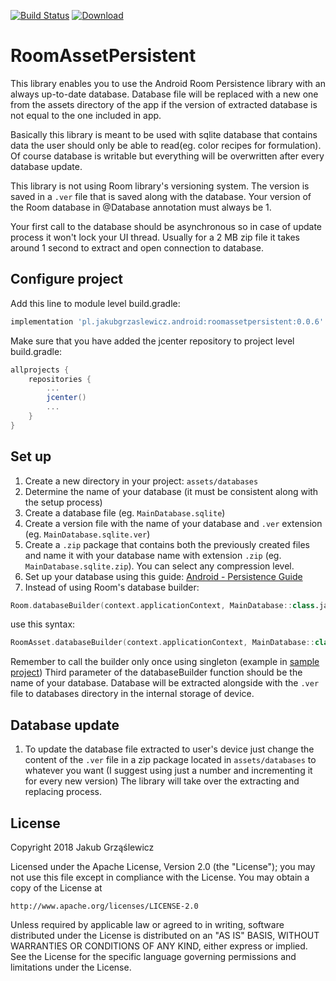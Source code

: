 [![Build Status](https://travis-ci.org/jakubgrzaslewicz/RoomAssetPersistent.svg?branch=master)](https://travis-ci.org/jakubgrzaslewicz/RoomAssetPersistent) 
[![Download](https://api.bintray.com/packages/jakubgrzaslewicz/android/roomassetpersistent/images/download.svg) ](https://bintray.com/jakubgrzaslewicz/android/roomassetpersistent/_latestVersion) 

# RoomAssetPersistent
This library enables you to use the Android Room Persistence library with an always up-to-date database.
Database file will be replaced with a new one from the assets directory of the app if the version of extracted database is not equal to the one included in app.

Basically this library is meant to be used with sqlite database that contains data the user should only be able to read(eg. color recipes for formulation). Of course database is writable but everything will be overwritten after every database update.

This library is not using Room library's versioning system. The version is saved in a `.ver` file that is saved along with the database.
Your version of the Room database in @Database annotation must always be 1.

Your first call to the database should be asynchronous so in case of update process it won't lock your UI thread.
Usually for a 2 MB zip file it takes around 1 second to extract and open connection to database.

## Configure project
Add this line to module level build.gradle:
```gradle
implementation 'pl.jakubgrzaslewicz.android:roomassetpersistent:0.0.6'
```
Make sure that you have added the jcenter repository to project level build.gradle:
```gradle
allprojects {
    repositories {
        ...
        jcenter()
        ...
    }
}
```

## Set up
1. Create a new directory in your project: `assets/databases`
1. Determine the name of your database (it must be consistent along with the setup process)
1. Create a database file (eg. `MainDatabase.sqlite`)
1. Create a version file with the name of your database and `.ver` extension (eg. `MainDatabase.sqlite.ver`)
1. Create a `.zip` package that contains both  the previously created files and name it with your database name with extension `.zip` (eg. `MainDatabase.sqlite.zip`). You can select any compression level.
1. Set up your database using this guide: [Android - Persistence Guide](https://developer.android.com/training/data-storage/room/)
1. Instead of using Room's database builder:
  ```kotlin
  Room.databaseBuilder(context.applicationContext, MainDatabase::class.java, "MainDatabase").build()  
  ```
  use this syntax:
  ```kotlin
  RoomAsset.databaseBuilder(context.applicationContext, MainDatabase::class.java, "MainDatabase.sqlite").build()  
  ```
  Remember to call the builder only once using singleton (example in [sample project](sample/src/main/java/jakubgrzaslewicz/pl/RoomAssetPersistentSample/MainDatabase.kt))
  Third parameter of the databaseBuilder function should be the name of your database.
  Database will be extracted alongside with the `.ver` file to databases directory in the internal storage of device.

## Database update
1. To update the database file extracted to user's device just change the content of the `.ver` file in a zip package located in `assets/databases` to whatever you want (I suggest using just a number and incrementing it for every new version)
The library will take over the extracting and replacing process.


License
-------

Copyright 2018 Jakub Grząślewicz

Licensed under the Apache License, Version 2.0 (the "License");
you may not use this file except in compliance with the License.
You may obtain a copy of the License at

    http://www.apache.org/licenses/LICENSE-2.0

Unless required by applicable law or agreed to in writing, software
distributed under the License is distributed on an "AS IS" BASIS,
WITHOUT WARRANTIES OR CONDITIONS OF ANY KIND, either express or implied.
See the License for the specific language governing permissions and
limitations under the License.
